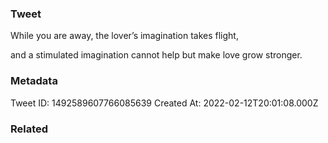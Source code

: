 ### Tweet
While you are away, the lover’s imagination takes flight,

and a stimulated imagination cannot help but make love grow stronger.

### Metadata
Tweet ID: 1492589607766085639
Created At: 2022-02-12T20:01:08.000Z

### Related

